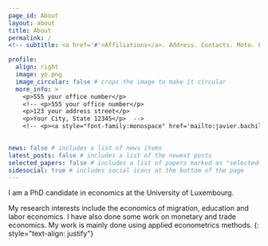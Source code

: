 ```yaml
---
page_id: About
layout: about
title: About
permalink: /
<!-- subtitle: <a href='#'>Affiliations</a>. Address. Contacts. Moto. Etc. -->

profile:
  align: right
  image: yo.png
  image_circular: false # crops the image to make it circular
  more_info: >
    <p>555 your office number</p>
    <!-- <p>555 your office number</p>
    <p>123 your address street</p>
    <p>Your City, State 12345</p>  -->
    <!-- <p><a style="font-family:monospace" href='mailto:javier.bachiller@uni.lu">javier.bachiller@uni.lu</a></p>  -->
    

news: false # includes a list of news items
latest_posts: false # includes a list of the newest posts
selected_papers: false # includes a list of papers marked as "selected={true}"
sidesocial: true # includes social icons at the bottom of the page
---
```


I am a PhD candidate in economics at the University of Luxembourg.

My research interests include the economics of migration, education and labor economics. I have also done some work on monetary and trade economics. My work is mainly done using applied econometrics methods.
{: style="text-align: justify"}

